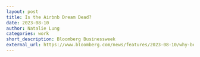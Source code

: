 ```yaml
---
layout: post
title: Is the Airbnb Dream Dead?
date: 2023-08-10
author: Natalie Lung
categories: work
short_description: Bloomberg Businessweek
external_url: https://www.bloomberg.com/news/features/2023-08-10/why-being-an-airbnb-host-is-much-harder-than-in-the-past?utm_source=website&utm_medium=share&utm_campaign=copy
---
```

